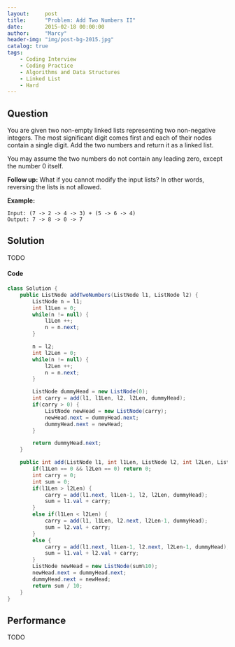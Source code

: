 ```yaml
---
layout:     post
title:      "Problem: Add Two Numbers II"
date:       2015-02-18 00:00:00
author:     "Marcy"
header-img: "img/post-bg-2015.jpg"
catalog: true
tags:
    - Coding Interview
    - Coding Practice
    - Algorithms and Data Structures
    - Linked List
    - Hard
---
```


## Question

You are given two non-empty linked lists representing two non-negative integers. The most significant digit comes first and each of their nodes contain a single digit. Add the two numbers and return it as a linked list.

You may assume the two numbers do not contain any leading zero, except the number 0 itself.

**Follow up:**
What if you cannot modify the input lists? In other words, reversing the lists is not allowed.

**Example:**
```
Input: (7 -> 2 -> 4 -> 3) + (5 -> 6 -> 4)
Output: 7 -> 8 -> 0 -> 7
```

## Solution
TODO

#### Code
```java
class Solution {
    public ListNode addTwoNumbers(ListNode l1, ListNode l2) {
        ListNode n = l1;
        int l1Len = 0;
        while(n != null) {
            l1Len ++;
            n = n.next;
        }

        n = l2;
        int l2Len = 0;
        while(n != null) {
            l2Len ++;
            n = n.next;
        }

        ListNode dummyHead = new ListNode(0);
        int carry = add(l1, l1Len, l2, l2Len, dummyHead);
        if(carry > 0) {
            ListNode newHead = new ListNode(carry);
            newHead.next = dummyHead.next;
            dummyHead.next = newHead;
        }

        return dummyHead.next;
    }

    public int add(ListNode l1, int l1Len, ListNode l2, int l2Len, ListNode dummyHead) {
        if(l1Len == 0 && l2Len == 0) return 0;
        int carry = 0;
        int sum = 0;
        if(l1Len > l2Len) {
            carry = add(l1.next, l1Len-1, l2, l2Len, dummyHead);
            sum = l1.val + carry;
        }
        else if(l1Len < l2Len) {
            carry = add(l1, l1Len, l2.next, l2Len-1, dummyHead);
            sum = l2.val + carry;
        }
        else {
            carry = add(l1.next, l1Len-1, l2.next, l2Len-1, dummyHead);
            sum = l1.val + l2.val + carry;
        }
        ListNode newHead = new ListNode(sum%10);
        newHead.next = dummyHead.next;
        dummyHead.next = newHead;
        return sum / 10;
    }
}
```

## Performance
TODO
